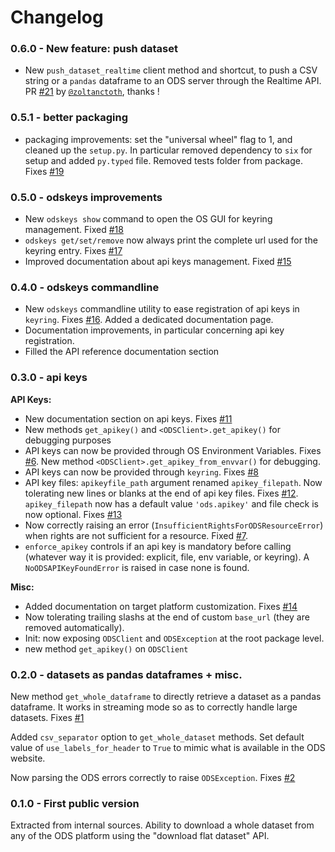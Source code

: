 # Changelog

### 0.6.0 - New feature: push dataset

 - New `push_dataset_realtime` client method and shortcut, to push a CSV string or a `pandas` dataframe to an ODS server through the Realtime API. PR [#21](https://github.com/smarie/python-odsclient/pull/21) by [`@zoltanctoth`](https://github.com/zoltanctoth), thanks !

### 0.5.1 - better packaging

 - packaging improvements: set the "universal wheel" flag to 1, and cleaned up the `setup.py`. In particular removed dependency to `six` for setup and added `py.typed` file. Removed tests folder from package. Fixes [#19](https://github.com/smarie/python-odsclient/issues/19)

### 0.5.0 - odskeys improvements

 - New `odskeys show` command to open the OS GUI for keyring management. Fixed [#18](https://github.com/smarie/python-odsclient/issues/18)
 - `odskeys get/set/remove` now always print the complete url used for the keyring entry. Fixes [#17](https://github.com/smarie/python-odsclient/issues/17)
 - Improved documentation about api keys management. Fixed [#15](https://github.com/smarie/python-odsclient/issues/15)

### 0.4.0 - odskeys commandline

 - New `odskeys` commandline utility to ease registration of api keys in `keyring`. Fixes [#16](https://github.com/smarie/python-odsclient/issues/16). Added a dedicated documentation page.
 - Documentation improvements, in particular concerning api key registration.
 - Filled the API reference documentation section

### 0.3.0 -  api keys

**API Keys:**

 - New documentation section on api keys. Fixes [#11](https://github.com/smarie/python-odsclient/issues/11)
 - New methods `get_apikey()` and `<ODSClient>.get_apikey()` for debugging purposes
 - API keys can now be provided through OS Environment Variables. Fixes [#6](https://github.com/smarie/python-odsclient/issues/6). New method `<ODSClient>.get_apikey_from_envvar()` for debugging.
 - API keys can now be provided through `keyring`. Fixes [#8](https://github.com/smarie/python-odsclient/issues/8)
 - API key files: `apikeyfile_path` argument renamed `apikey_filepath`. Now tolerating new lines or blanks at the end of api key files. Fixes [#12](https://github.com/smarie/python-odsclient/issues/12). `apikey_filepath` now has a default value `'ods.apikey'` and file check is now optional. Fixes [#13](https://github.com/smarie/python-odsclient/issues/13)
 - Now correctly raising an error (`InsufficientRightsForODSResourceError`) when rights are not sufficient for a resource. Fixed [#7](https://github.com/smarie/python-odsclient/issues/7).
 - `enforce_apikey` controls if an api key is mandatory before calling (whatever way it is provided: explicit, file, env variable, or keyring). A `NoODSAPIKeyFoundError` is raised in case none is found.

**Misc:**

 - Added documentation on target platform customization. Fixes [#14](https://github.com/smarie/python-odsclient/issues/14)
 - Now tolerating trailing slashs at the end of custom `base_url` (they are removed automatically).
 - Init: now exposing `ODSClient` and `ODSException` at the root package level.
 - new method `get_apikey()` on `ODSClient`

### 0.2.0 - datasets as pandas dataframes + misc.

New method `get_whole_dataframe` to directly retrieve a dataset as a pandas dataframe. It works in streaming mode so as to correctly handle large datasets. Fixes [#1](https://github.com/smarie/python-odsclient/issues/1) 

Added `csv_separator` option to `get_whole_dataset` methods. Set default value of `use_labels_for_header` to `True` to mimic what is available in the ODS website.

Now parsing the ODS errors correctly to raise `ODSException`. Fixes [#2](https://github.com/smarie/python-odsclient/issues/2) 

### 0.1.0 - First public version

Extracted from internal sources. Ability to download a whole dataset from any of the ODS platform using the "download flat dataset" API.
